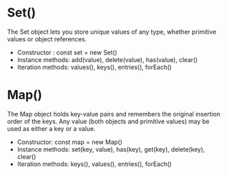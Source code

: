 # Set()
The Set object lets you store unique values of any type, whether primitive values or object references.
- Constructor : const set = new Set()
- Instance methods: add(value), delete(value), has(value), clear()
- Iteration methods: values(), keys(), entries(), forEach()

# Map()
The Map object holds key-value pairs and remembers the original insertion order of the keys. Any value (both objects and primitive values) may be used as 
either a key or a value.
- Constructor: const map = new Map()
- Instance methods: set(key, value), has(key), get(key), delete(key), clear()
- Iteration methods: keys(), values(), entries(), forEach()

